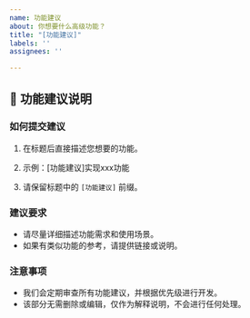 ```yaml
---
name: 功能建议
about: 你想要什么高级功能？
title: "[功能建议]"
labels: ''
assignees: ''

---
```


## 🚀 功能建议说明

### 如何提交建议
1. 在标题后直接描述您想要的功能。

2. 示例：[功能建议]实现xxx功能

3. 请保留标题中的 `[功能建议]` 前缀。

### 建议要求
- 请尽量详细描述功能需求和使用场景。
- 如果有类似功能的参考，请提供链接或说明。

### 注意事项
- 我们会定期审查所有功能建议，并根据优先级进行开发。
- 该部分无需删除或编辑，仅作为解释说明，不会进行任何处理。
